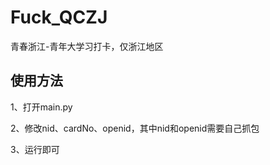# Fuck_QCZJ

青春浙江-青年大学习打卡，仅浙江地区

## 使用方法

1、打开main.py

2、修改nid、cardNo、openid，其中nid和openid需要自己抓包

3、运行即可
